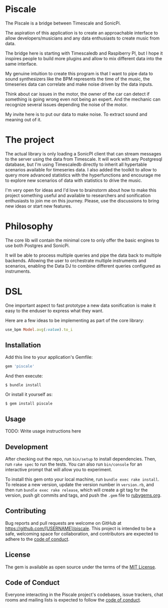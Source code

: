 # Piscale


The Piscale is a bridge between Timescale and SonicPi.

The aspiration of this application is to create an approachable interface
to allow developers/musicians and any data enthusiasts to create music from
data.

The bridge here is starting with Timescaledb and Raspiberry PI, but I hope it
inspires people to build more plugins and allow to mix different data into the
same interface.

My genuine intuition to create this program is that I want to pipe data to sound
synthesizers like the BPM represents the time of the music, the timeseries data
can correlate and make noise driven by the data inputs.

Think about car issues in the motor, the owner of the car can detect if something
is going wrong even not being an expert. And the mechanic can recognize several
issues depending the noise of the motor.

My invite here is to put our data to make noise. To extract sound and meaning
out of it.

# The project

The actual library is only loading a SonicPI client that can stream messages to
the server using the data from Timescale. It will work with any Postgresql
database, but I'm using Timescaledb directly to inherit all hypertable scenarios
available for timeseries data. I also added the toolkit to allow to query more 
advanced statistics with the hyperfunctions and encourage me to explore new
scenarios of data with statistics to drive the music.

I'm very open for ideas and I'd love to brainstorm about how to make this
project something useful and available to researchers and sonification
enthusiasts to join me on this journey. Please, use the discussions to bring new
ideas or start new features.

# Philosophy

The core lib will contain the minimal core to only offer the basic engines to
use both Postgres and SonicPi.

It will be able to process multiple queries and pipe the data back to multiple
backends. Allowing the user to orchestrate multiple instruments and scenarios,
enabling the Data DJ to combine different queries configured as instruments.

# DSL

One important aspect to fast prototype a new data sonification is make it easy
to the enduser to express what they want.

Here are a few ideas to be implementing as part of the core library:

```ruby
use_bpm Model.avg(:value).to_i
```


## Installation

Add this line to your application's Gemfile:

```ruby
gem 'piscale'
```

And then execute:

    $ bundle install

Or install it yourself as:

    $ gem install piscale

## Usage

TODO: Write usage instructions here

## Development

After checking out the repo, run `bin/setup` to install dependencies. Then, run `rake spec` to run the tests. You can also run `bin/console` for an interactive prompt that will allow you to experiment.

To install this gem onto your local machine, run `bundle exec rake install`. To release a new version, update the version number in `version.rb`, and then run `bundle exec rake release`, which will create a git tag for the version, push git commits and tags, and push the `.gem` file to [rubygems.org](https://rubygems.org).

## Contributing

Bug reports and pull requests are welcome on GitHub at https://github.com/[USERNAME]/piscale. This project is intended to be a safe, welcoming space for collaboration, and contributors are expected to adhere to the [code of conduct](https://github.com/[USERNAME]/piscale/blob/master/CODE_OF_CONDUCT.md).


## License

The gem is available as open source under the terms of the [MIT License](https://opensource.org/licenses/MIT).

## Code of Conduct

Everyone interacting in the Piscale project's codebases, issue trackers, chat rooms and mailing lists is expected to follow the [code of conduct](https://github.com/[USERNAME]/piscale/blob/master/CODE_OF_CONDUCT.md).
